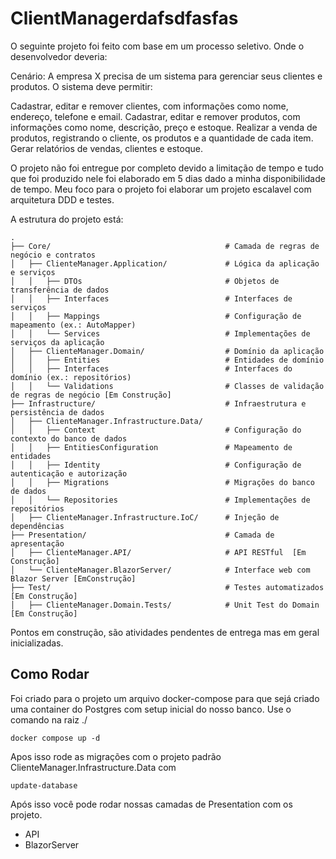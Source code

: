 ﻿# ClientManagerdafsdfasfas


O seguinte projeto foi feito com base em um processo seletivo. Onde o desenvolvedor deveria:

Cenário: A empresa X precisa de um sistema para gerenciar seus clientes e produtos. O sistema deve permitir:

Cadastrar, editar e remover clientes, com informações como nome, endereço, telefone e email.
Cadastrar, editar e remover produtos, com informações como nome, descrição, preço e estoque.
Realizar a venda de produtos, registrando o cliente, os produtos e a quantidade de cada item.
Gerar relatórios de vendas, clientes e estoque.

O projeto não foi entregue por completo devido a limitação de tempo e tudo que foi produzido nele foi elaborado em 5 dias dado a minha disponibilidade de tempo.
Meu foco para o projeto foi elaborar um projeto escalavel com arquitetura DDD e testes.

A estrutura do projeto está:
```plaintext
.
├── Core/										# Camada de regras de negócio e contratos
│   ├── ClienteManager.Application/				# Lógica da aplicação e serviços
│   │   ├── DTOs								# Objetos de transferência de dados
│   │   ├── Interfaces							# Interfaces de serviços
│   │   ├── Mappings							# Configuração de mapeamento (ex.: AutoMapper)
│   │   └── Services							# Implementações de serviços da aplicação
│   ├── ClienteManager.Domain/					# Domínio da aplicação
│   │   ├── Entities							# Entidades de domínio
│   │   ├── Interfaces							# Interfaces do domínio (ex.: repositórios)
│   │   └── Validations							# Classes de validação de regras de negócio [Em Construção]
├── Infrastructure/								# Infraestrutura e persistência de dados
│   ├── ClienteManager.Infrastructure.Data/		
│   │   ├── Context								# Configuração do contexto do banco de dados
│   │   ├── EntitiesConfiguration				# Mapeamento de entidades
│   │   ├── Identity							# Configuração de autenticação e autorização
│   │   ├── Migrations							# Migrações do banco de dados
│   │   └── Repositories						# Implementações de repositórios
│   ├── ClienteManager.Infrastructure.IoC/		# Injeção de dependências
├── Presentation/								# Camada de apresentação
│   ├── ClienteManager.API/						# API RESTful  [Em Construção]
│   └── ClienteManager.BlazorServer/			# Interface web com Blazor Server [EmConstrução]
├── Test/										# Testes automatizados [Em Construção]
│   ├── ClienteManager.Domain.Tests/			# Unit Test do Domain [Em Construção]
```
Pontos em construção, são atividades pendentes de entrega mas em geral inicializadas.                

## Como Rodar

Foi criado para o projeto um arquivo docker-compose para que sejá criado uma container do Postgres com setup inicial do nosso banco.
Use o comando na raiz ./ 

`docker compose up -d`

Apos isso rode as migrações com o projeto padrão ClienteManager.Infrastructure.Data com

`update-database`

Após isso você pode rodar nossas camadas de Presentation com os projeto.

- API
- BlazorServer